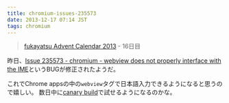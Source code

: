 ```yaml
---
title: chromium-issues-235573
date: 2013-12-17 07:14 JST
tags: chromium
---
```


> [fukayatsu Advent Calendar 2013](/2013/11/29/advent-calendar-2013/) - 16日目

昨日、[Issue 235573 - chromium - webview does not properly interface with the IME](https://code.google.com/p/chromium/issues/detail?id=235573)というBUGが修正されたようだ。

これでChrome appsの中の`webview`タグで日本語入力できるようになると思うので嬉しい。
数日中に[canary build](https://www.google.com/intl/en/chrome/browser/canary.html)で試せるようになるのかな。
